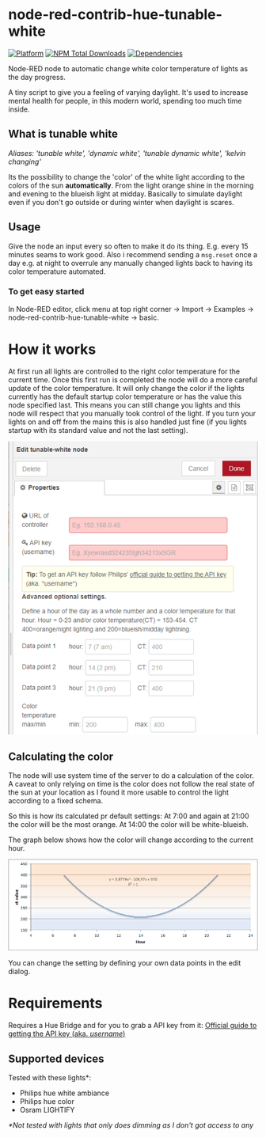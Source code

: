 # node-red-contrib-hue-tunable-white
[![Platform](https://img.shields.io/badge/platform-Node--RED-red)](https://nodered.org)
[![NPM Total Downloads](https://img.shields.io/npm/dt/node-red-contrib-hue-tunable-white.svg)](https://www.npmjs.com/package/node-red-contrib-hue-tunable-white)
[![Dependencies](https://david-dm.org/zinen/node-red-contrib-hue-tunable-white.svg)](https://david-dm.org/zinen/node-red-contrib-hue-tunable-white)

Node-RED node to automatic change white color temperature of lights as the day progress.

A tiny script to give you a feeling of varying daylight. It's used to increase mental health for people, in this modern world, spending too much time inside. 

## What is tunable white
*Aliases: 'tunable white', 'dynamic white', 'tunable dynamic white', 'kelvin changing'*

Its the possibility to change the 'color' of the white light according to the colors of the sun **automatically**. From the light orange shine in the morning and evening to the blueish light at midday. Basically to simulate daylight even if you don't go outside or during winter when daylight is scares.

## Usage
Give the node an input every so often to make it do its thing. E.g. every 15 minutes seams to work good. Also i recommend sending a ``msg.reset`` once a day e.g. at night to overrule any manually changed lights back to having its color temperature automated.

### To get easy started
In Node-RED editor, click menu at top right corner -> Import -> Examples -> node-red-contrib-hue-tunable-white -> basic.

# How it works
At first run all lights are controlled to the right color temperature for the current time. Once this first run is completed the node will do a more careful update of the color temperature.
It will only change the color if the lights currently has the default startup color temperature or has the value this node specified last. This means you can still change you lights and this node will respect that you manually took control of the light. If you turn your lights on and off from the mains this is also handled just fine (if you lights startup with its standard value and not the last setting).

![Edit dialog image](./img/edit-dialog.png)
## Calculating the color
The node will use system time of the server to do a calculation of the color. A caveat to only relying on time is the color does not follow the real state of the sun at your location as I found it more usable to control the light according to a fixed schema.

So this is how its calculated pr default settings:
At 7:00 and again at 21:00 the color will be the most orange. At 14:00 the color will be white-blueish.

The graph below shows how the color will change according to the current hour.

![Graph](./img/graph.png)

You can change the setting by defining your own data points in the edit dialog. 

# Requirements
Requires a Hue Bridge and for you to grab a API key from it:
[Official guide to getting the API key (aka. *username*)](https://developers.meethue.com/develop/get-started-2/)

## Supported devices
Tested with these lights\*:
* Philips hue white ambiance
* Philips hue color
* Osram LIGHTIFY

*\*Not tested with lights that only does dimming as I don't got access to any*
